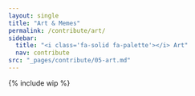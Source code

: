 ```yaml
---
layout: single
title: "Art & Memes"
permalink: /contribute/art/
sidebar:
  title: "<i class='fa-solid fa-palette'></i> Art"
  nav: contribute
src: "_pages/contribute/05-art.md"
--- 
```


{% include wip %}